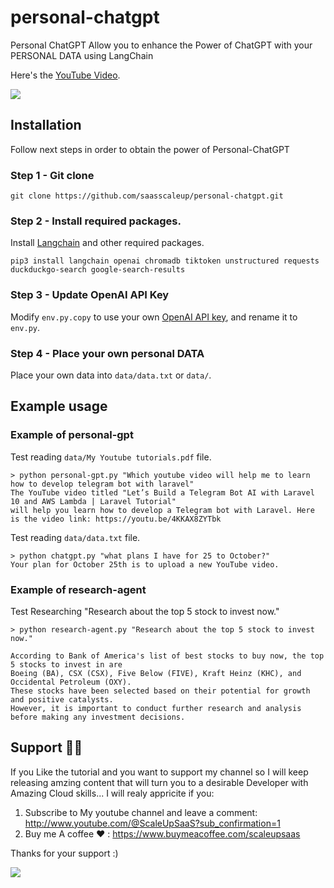 # personal-chatgpt
Personal ChatGPT Allow you to enhance the Power of ChatGPT with your PERSONAL DATA using LangChain

Here's the [YouTube Video](https://youtu.be/ROsb_73EpzE).

<a href="https://www.buymeacoffee.com/scaleupsaas"><img src="https://img.buymeacoffee.com/button-api/?text=Buy me a coffee&emoji=&slug=scaleupsaas&button_colour=BD5FFF&font_colour=ffffff&font_family=Cookie&outline_colour=000000&coffee_colour=FFDD00" /></a>


## Installation

Follow next steps in order to obtain the power of Personal-ChatGPT

### Step 1 - Git clone

```
git clone https://github.com/saasscaleup/personal-chatgpt.git
```

### Step 2 - Install required packages.

Install [Langchain](https://github.com/hwchase17/langchain) and other required packages.
```
pip3 install langchain openai chromadb tiktoken unstructured requests duckduckgo-search google-search-results
```

### Step 3 - Update OpenAI API Key


Modify `env.py.copy` to use your own [OpenAI API key](https://platform.openai.com/account/api-keys), and rename it to `env.py`.

### Step 4 - Place your own personal DATA

Place your own data into `data/data.txt` or `data/`.


## Example usage

### Example of personal-gpt
Test reading `data/My Youtube tutorials.pdf` file.

```
> python personal-gpt.py "Which youtube video will help me to learn how to develop telegram bot with laravel"
The YouTube video titled "Let’s Build a Telegram Bot AI with Laravel 10 and AWS Lambda | Laravel Tutorial"
will help you learn how to develop a Telegram bot with Laravel. Here is the video link: https://youtu.be/4KKAX8ZYTbk
```

Test reading `data/data.txt` file.

```
> python chatgpt.py "what plans I have for 25 to October?"
Your plan for October 25th is to upload a new YouTube video.
```

### Example of research-agent

Test Researching "Research about the top 5 stock to invest now." 

```
> python research-agent.py "Research about the top 5 stock to invest now."

According to Bank of America's list of best stocks to buy now, the top 5 stocks to invest in are
Boeing (BA), CSX (CSX), Five Below (FIVE), Kraft Heinz (KHC), and Occidental Petroleum (OXY). 
These stocks have been selected based on their potential for growth and positive catalysts. 
However, it is important to conduct further research and analysis before making any investment decisions.
```


## Support 🙏😃
  
 If you Like the tutorial and you want to support my channel so I will keep releasing amzing content that will turn you to a desirable Developer with Amazing Cloud skills... I will realy appricite if you:
 
 1. Subscribe to My youtube channel and leave a comment: http://www.youtube.com/@ScaleUpSaaS?sub_confirmation=1
 2. Buy me A coffee ❤️ : https://www.buymeacoffee.com/scaleupsaas

Thanks for your support :)

<a href="https://www.buymeacoffee.com/scaleupsaas"><img src="https://img.buymeacoffee.com/button-api/?text=Buy me a coffee&emoji=&slug=scaleupsaas&button_colour=FFDD00&font_colour=000000&font_family=Cookie&outline_colour=000000&coffee_colour=ffffff" /></a>

